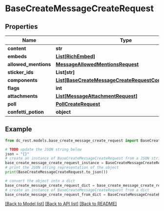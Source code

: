 # BaseCreateMessageCreateRequest


## Properties

Name | Type | Description | Notes
------------ | ------------- | ------------- | -------------
**content** | **str** |  | [optional] 
**embeds** | [**List[RichEmbed]**](RichEmbed.md) |  | [optional] 
**allowed_mentions** | [**MessageAllowedMentionsRequest**](MessageAllowedMentionsRequest.md) |  | [optional] 
**sticker_ids** | **List[str]** |  | [optional] 
**components** | [**List[BaseCreateMessageCreateRequestComponentsInner]**](BaseCreateMessageCreateRequestComponentsInner.md) |  | [optional] 
**flags** | **int** |  | [optional] 
**attachments** | [**List[MessageAttachmentRequest]**](MessageAttachmentRequest.md) |  | [optional] 
**poll** | [**PollCreateRequest**](PollCreateRequest.md) |  | [optional] 
**confetti_potion** | **object** |  | [optional] 

## Example

```python
from dc_rest.models.base_create_message_create_request import BaseCreateMessageCreateRequest

# TODO update the JSON string below
json = "{}"
# create an instance of BaseCreateMessageCreateRequest from a JSON string
base_create_message_create_request_instance = BaseCreateMessageCreateRequest.from_json(json)
# print the JSON string representation of the object
print(BaseCreateMessageCreateRequest.to_json())

# convert the object into a dict
base_create_message_create_request_dict = base_create_message_create_request_instance.to_dict()
# create an instance of BaseCreateMessageCreateRequest from a dict
base_create_message_create_request_from_dict = BaseCreateMessageCreateRequest.from_dict(base_create_message_create_request_dict)
```
[[Back to Model list]](../README.md#documentation-for-models) [[Back to API list]](../README.md#documentation-for-api-endpoints) [[Back to README]](../README.md)


